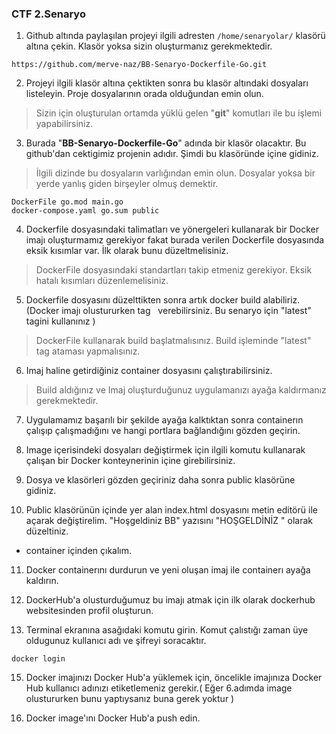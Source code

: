 ### CTF 2.Senaryo

1. Github altında paylaşılan projeyi ilgili adresten ``/home/senaryolar/`` klasörü altına çekin. Klasör yoksa sizin oluşturmanız gerekmektedir.
```
https://github.com/merve-naz/BB-Senaryo-Dockerfile-Go.git 
```
2. Projeyi ilgili klasör altına çektikten sonra bu klasör altındaki dosyaları listeleyin. Proje dosyalarının orada olduğundan emin olun.

> Sizin için oluşturulan ortamda yüklü gelen "**git**" komutları ile bu işlemi  yapabilirsiniz. 

3. Burada "**BB-Senaryo-Dockerfile-Go**" adında bir klasör olacaktır. Bu github'dan cektigimiz projenin adıdır. Şimdi bu klasöründe içine gidiniz.

> İlgili dizinde bu dosyaların varlığından emin olun. Dosyalar yoksa bir yerde yanlış giden birşeyler olmuş demektir. 

```
DockerFile go.mod main.go
docker-compose.yaml go.sum public

```

4. Dockerfile dosyasındaki talimatları ve yönergeleri kullanarak bir Docker imajı oluşturmamız gerekiyor fakat burada verilen Dockerfile dosyasında eksik kısımlar var. İlk olarak bunu düzeltmelisiniz.

> DockerFile dosyasındaki standartları takip etmeniz gerekiyor. Eksik hatalı kısımları düzenlemelisiniz. 

5. Dockerfile dosyasını düzelttikten sonra artık docker build alabiliriz.(Docker imajı olustururken tag   verebilirsiniz. Bu senaryo için "latest" tagini kullanınız ) 

> DockerFile kullanarak build başlatmalısınız. Build işleminde "latest" tag ataması yapmalısınız. 

6. Imaj haline getirdiğiniz container dosyasını çalıştırabilirsiniz.

> Build aldığınız ve Imaj oluşturduğunuz uygulamanızı ayağa kaldırmanız gerekmektedir. 

7. Uygulamamız başarılı bir şekilde ayağa kalktıktan sonra containerın çalışıp çalışmadığını ve hangi portlara bağlandığını gözden geçirin.


8. Image içerisindeki dosyaları değiştirmek için ilgili komutu kullanarak çalışan bir Docker konteynerinin içine girebilirsiniz.

09. Dosya ve klasörleri gözden geçiriniz daha sonra public klasörüne gidiniz.

10. Public klasörünün içinde yer alan index.html dosyasını metin editörü ile açarak değiştirelim. "Hoşgeldiniz BB" yazısını "HOŞGELDİNİZ " olarak düzeltiniz.

- container içinden çıkalım. 

11. Docker containerını durdurun ve yeni oluşan imaj ile containerı ayağa kaldırın.

12. DockerHub'a olusturduğumuz bu imajı atmak için ilk olarak dockerhub websitesinden profil oluşturun.

13. Terminal ekranına asağıdaki komutu girin. Komut çalıstığı zaman üye oldugunuz kullanıcı adı ve şifreyi soracaktır.
``` 
docker login
```
15. Docker imajınızı Docker Hub'a yüklemek için, öncelikle imajınıza Docker Hub kullanıcı adınızı etiketlemeniz gerekir.( Eğer 6.adımda image olustururken bunu yaptıysanız buna gerek yoktur )

16. Docker image'ını Docker Hub'a push edin.
